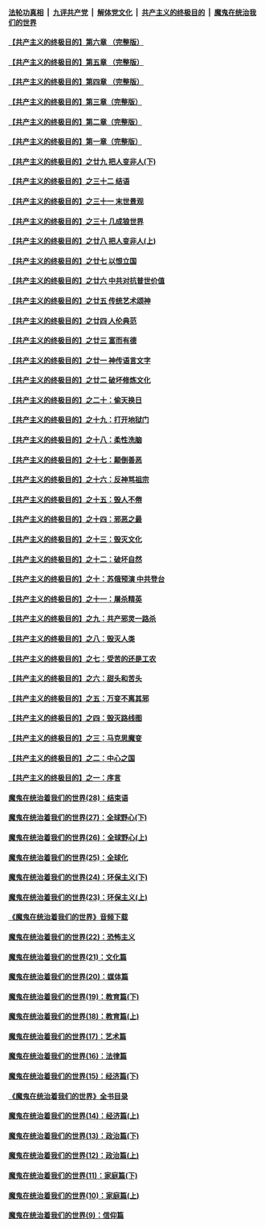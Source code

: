 ####  [法轮功真相](../../../../basic/blob/master/README.md?t=02231202) &nbsp;|&nbsp; [九评共产党](../../../../9ping.md/blob/master/README.md?t=02231202) &nbsp;|&nbsp; [解体党文化](../../../../jtdwh.md/blob/master/README.md?t=02231202)  &nbsp;|&nbsp; [共产主义的终极目的](../../../../gczydzjmd.md/blob/master/README.md?t=02231202) &nbsp;|&nbsp; [魔鬼在统治我们的世界](../../../../mgztzwmdsj.md/blob/master/README.md?t=02231202) 

#### [【共产主义的终极目的】第六章 （完整版）](../pages/nsc422/n11428913.md?t=02231202) 

#### [【共产主义的终极目的】第五章 （完整版）](../pages/nsc422/n11428912.md?t=02231202) 

#### [【共产主义的终极目的】第四章 （完整版）](../pages/nsc422/n11428907.md?t=02231202) 

#### [【共产主义的终极目的】第三章（完整版）](../pages/nsc422/n11428848.md?t=02231202) 

#### [【共产主义的终极目的】第二章（完整版）](../pages/nsc422/n11428831.md?t=02231202) 

#### [【共产主义的终极目的】第一章（完整版）](../pages/nsc422/n11417651.md?t=02231202) 

#### [【共产主义的终极目的】之廿九 把人变非人(下)](../pages/nsc422/n11344140.md?t=02231202) 

#### [【共产主义的终极目的】之三十二 结语](../pages/nsc422/n11360535.md?t=02231202) 

#### [【共产主义的终极目的】之三十一 末世景观](../pages/nsc422/n11351129.md?t=02231202) 

#### [【共产主义的终极目的】之三十 几成狼世界](../pages/nsc422/n11348280.md?t=02231202) 

#### [【共产主义的终极目的】之廿八 把人变非人(上)](../pages/nsc422/n11340492.md?t=02231202) 

#### [【共产主义的终极目的】之廿七 以恨立国](../pages/nsc422/n11336944.md?t=02231202) 

#### [【共产主义的终极目的】之廿六 中共对抗普世价值](../pages/nsc422/n11324785.md?t=02231202) 

#### [【共产主义的终极目的】之廿五 传统艺术颂神](../pages/nsc422/n11296396.md?t=02231202) 

#### [【共产主义的终极目的】之廿四 人伦典范](../pages/nsc422/n11296397.md?t=02231202) 

#### [【共产主义的终极目的】之廿三 富而有德](../pages/nsc422/n11283598.md?t=02231202) 

#### [【共产主义的终极目的】之廿一 神传语言文字](../pages/nsc422/n11263265.md?t=02231202) 

#### [【共产主义的终极目的】之廿二 破坏修炼文化](../pages/nsc422/n11245728.md?t=02231202) 

#### [【共产主义的终极目的】之二十：偷天换日](../pages/nsc422/n11238846.md?t=02231202) 

#### [【共产主义的终极目的】之十九：打开地狱门](../pages/nsc422/n11206376.md?t=02231202) 

#### [【共产主义的终极目的】之十八：柔性洗脑](../pages/nsc422/n11199994.md?t=02231202) 

#### [【共产主义的终极目的】之十七：颠倒善恶](../pages/nsc422/n11179782.md?t=02231202) 

#### [【共产主义的终极目的】之十六：反神骂祖宗](../pages/nsc422/n11166798.md?t=02231202) 

#### [【共产主义的终极目的】之十五：毁人不倦](../pages/nsc422/n11166792.md?t=02231202) 

#### [【共产主义的终极目的】之十四：邪恶之最](../pages/nsc422/n11150249.md?t=02231202) 

#### [【共产主义的终极目的】之十三：毁灭文化](../pages/nsc422/n11135227.md?t=02231202) 

#### [【共产主义的终极目的】之十二：破坏自然](../pages/nsc422/n11135214.md?t=02231202) 

#### [【共产主义的终极目的】之十：苏俄预演 中共登台](../pages/nsc422/n11118424.md?t=02231202) 

#### [【共产主义的终极目的】之十一：屠杀精英](../pages/nsc422/n11118442.md?t=02231202) 

#### [【共产主义的终极目的】之九：共产邪灵一路杀](../pages/nsc422/n11114139.md?t=02231202) 

#### [【共产主义的终极目的】之八：毁灭人类](../pages/nsc422/n11108503.md?t=02231202) 

#### [【共产主义的终极目的】之七：受苦的还是工农](../pages/nsc422/n11101809.md?t=02231202) 

#### [【共产主义的终极目的】之六：甜头和苦头](../pages/nsc422/n11096971.md?t=02231202) 

#### [【共产主义的终极目的】之五：万变不离其邪](../pages/nsc422/n11091285.md?t=02231202) 

#### [【共产主义的终极目的】之四：毁灭路线图](../pages/nsc422/n11086284.md?t=02231202) 

#### [【共产主义的终极目的】之三：马克思魔变](../pages/nsc422/n11061941.md?t=02231202) 

#### [【共产主义的终极目的】之二：中心之国](../pages/nsc422/n11047728.md?t=02231202) 

#### [【共产主义的终极目的】之一：序言](../pages/nsc422/n11086077.md?t=02231202) 

#### [魔鬼在统治着我们的世界(28)：结束语](../pages/nsc422/n10936246.md?t=02231202) 

#### [魔鬼在统治着我们的世界(27)：全球野心(下)](../pages/nsc422/n10928319.md?t=02231202) 

#### [魔鬼在统治着我们的世界(26)：全球野心(上)](../pages/nsc422/n10900318.md?t=02231202) 

#### [魔鬼在统治着我们的世界(25)：全球化](../pages/nsc422/n10788205.md?t=02231202) 

#### [魔鬼在统治着我们的世界(24)：环保主义(下)](../pages/nsc422/n10695307.md?t=02231202) 

#### [魔鬼在统治着我们的世界(23)：环保主义(上)](../pages/nsc422/n10688613.md?t=02231202) 

#### [《魔鬼在统治着我们的世界》音频下载](../pages/nsc422/n10635553.md?t=02231202) 

#### [魔鬼在统治着我们的世界(22)：恐怖主义](../pages/nsc422/n10614727.md?t=02231202) 

#### [魔鬼在统治着我们的世界(21)：文化篇](../pages/nsc422/n10597706.md?t=02231202) 

#### [魔鬼在统治着我们的世界(20)：媒体篇](../pages/nsc422/n10586579.md?t=02231202) 

#### [魔鬼在统治着我们的世界(19)：教育篇(下)](../pages/nsc422/n10564808.md?t=02231202) 

#### [魔鬼在统治着我们的世界(18)：教育篇(上)](../pages/nsc422/n10526970.md?t=02231202) 

#### [魔鬼在统治着我们的世界(17)：艺术篇](../pages/nsc422/n10499093.md?t=02231202) 

#### [魔鬼在统治着我们的世界(16)：法律篇](../pages/nsc422/n10485969.md?t=02231202) 

#### [魔鬼在统治着我们的世界(15)：经济篇(下)](../pages/nsc422/n10469975.md?t=02231202) 

#### [《魔鬼在统治着我们的世界》全书目录](../pages/nsc422/n10464261.md?t=02231202) 

#### [魔鬼在统治着我们的世界(14)：经济篇(上)](../pages/nsc422/n10457370.md?t=02231202) 

#### [魔鬼在统治着我们的世界(13)：政治篇(下)](../pages/nsc422/n10448270.md?t=02231202) 

#### [魔鬼在统治着我们的世界(12)：政治篇(上)](../pages/nsc422/n10444576.md?t=02231202) 

#### [魔鬼在统治着我们的世界(11)：家庭篇(下)](../pages/nsc422/n10440961.md?t=02231202) 

#### [魔鬼在统治着我们的世界(10)：家庭篇(上)](../pages/nsc422/n10435448.md?t=02231202) 

#### [魔鬼在统治着我们的世界(9)：信仰篇](../pages/nsc422/n10432159.md?t=02231202) 

